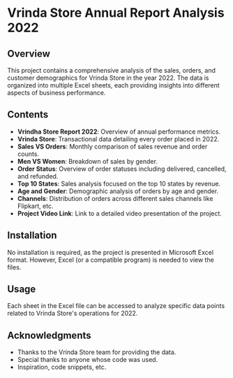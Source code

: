 # Vrinda Store Annual Report Analysis 2022

## Overview
This project contains a comprehensive analysis of the sales, orders, and customer demographics for Vrinda Store in the year 2022. The data is organized into multiple Excel sheets, each providing insights into different aspects of business performance.

## Contents
- **Vrindha Store Report 2022**: Overview of annual performance metrics.
- **Vrinda Store**: Transactional data detailing every order placed in 2022.
- **Sales VS Orders**: Monthly comparison of sales revenue and order counts.
- **Men VS Women**: Breakdown of sales by gender.
- **Order Status**: Overview of order statuses including delivered, cancelled, and refunded.
- **Top 10 States**: Sales analysis focused on the top 10 states by revenue.
- **Age and Gender**: Demographic analysis of orders by age and gender.
- **Channels**: Distribution of orders across different sales channels like Flipkart, etc.
- **Project Video Link**: Link to a detailed video presentation of the project.

## Installation
No installation is required, as the project is presented in Microsoft Excel format. However, Excel (or a compatible program) is needed to view the files.

## Usage
Each sheet in the Excel file can be accessed to analyze specific data points related to Vrinda Store's operations for 2022.

## Acknowledgments
- Thanks to the Vrinda Store team for providing the data.
- Special thanks to anyone whose code was used.
- Inspiration, code snippets, etc.
